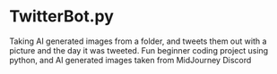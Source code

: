 # TwitterBot.py
Taking AI generated images from a folder, and tweets them out with a picture and the day it was tweeted. 
Fun beginner coding project using python, and
AI generated images taken from MidJourney Discord
